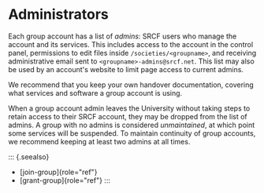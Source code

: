 Administrators
==============

Each group account has a list of *admins*: SRCF users who manage the
account and its services. This includes access to the account in the
control panel, permissions to edit files inside
`/societies/<groupname>`, and receiving administrative email sent to
`<groupname>-admins@srcf.net`. This list may also be used by an
account\'s website to limit page access to current admins.

We recommend that you keep your own handover documentation, covering
what services and software a group account is using.

When a group account admin leaves the University without taking steps to
retain access to their SRCF account, they may be dropped from the list
of admins. A group with no admins is considered *unmaintained*, at which
point some services will be suspended. To maintain continuity of group
accounts, we recommend keeping at least two admins at all times.

::: {.seealso}
-   [join-group]{role="ref"}
-   [grant-group]{role="ref"}
:::
